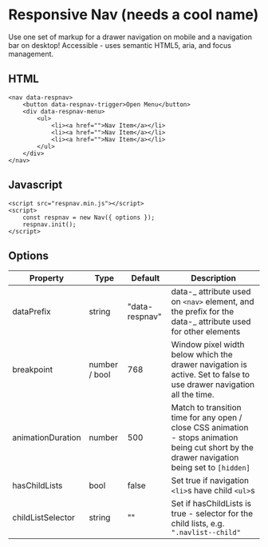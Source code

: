 # Responsive Nav (needs a cool name)

Use one set of markup for a drawer navigation on mobile and a navigation bar on desktop!
Accessible - uses semantic HTML5, aria, and focus management.

## HTML

```
<nav data-respnav>
	<button data-respnav-trigger>Open Menu</button>
	<div data-respnav-menu>
		<ul>
			<li><a href="">Nav Item</a></li>
			<li><a href="">Nav Item</a></li>
			<li><a href="">Nav Item</a></li>
		</ul>
	</div>
</nav>
```

## Javascript

```
<script src="respnav.min.js"></script>
<script>
	const respnav = new Nav({ options });
	respnav.init();
</script>
```

## Options

| Property          | Type          | Default        | Description                                                                                                                                    |
| ----------------- | ------------- | -------------- | ---------------------------------------------------------------------------------------------------------------------------------------------- |
| dataPrefix        | string        | "data-respnav" | data-_ attribute used on `<nav>` element, and the prefix for the data-_ attribute used for other elements                                      |
| breakpoint        | number / bool | 768            | Window pixel width below which the drawer navigation is active. Set to false to use drawer navigation all the time.                            |
| animationDuration | number        | 500            | Match to transition time for any open / close CSS animation - stops animation being cut short by the drawer navigation being set to `[hidden]` |
| hasChildLists     | bool          | false          | Set true if navigation `<li>`s have child `<ul>`s                                                                                              |
| childListSelector | string        | ""             | Set if hasChildLists is true - selector for the child lists, e.g. `".navlist--child"`                                                          |
